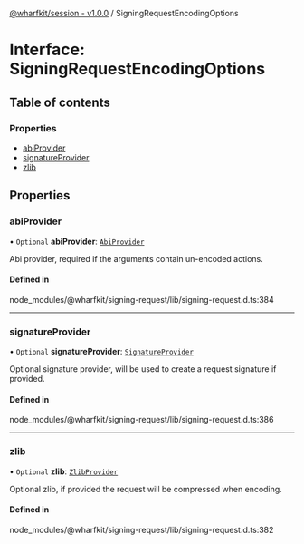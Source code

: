 [@wharfkit/session - v1.0.0](/docs/testREADME.md) / SigningRequestEncodingOptions

# Interface: SigningRequestEncodingOptions

## Table of contents

### Properties

- [abiProvider](/docs/testinterfaces/SigningRequestEncodingOptions.md#abiprovider)
- [signatureProvider](/docs/testinterfaces/SigningRequestEncodingOptions.md#signatureprovider)
- [zlib](/docs/testinterfaces/SigningRequestEncodingOptions.md#zlib)

## Properties

### abiProvider

• `Optional` **abiProvider**: [`AbiProvider`](/docs/testinterfaces/AbiProvider.md)

Abi provider, required if the arguments contain un-encoded actions.

#### Defined in

node_modules/@wharfkit/signing-request/lib/signing-request.d.ts:384

___

### signatureProvider

• `Optional` **signatureProvider**: [`SignatureProvider`](/docs/testinterfaces/SignatureProvider.md)

Optional signature provider, will be used to create a request signature if provided.

#### Defined in

node_modules/@wharfkit/signing-request/lib/signing-request.d.ts:386

___

### zlib

• `Optional` **zlib**: [`ZlibProvider`](/docs/testinterfaces/ZlibProvider.md)

Optional zlib, if provided the request will be compressed when encoding.

#### Defined in

node_modules/@wharfkit/signing-request/lib/signing-request.d.ts:382
